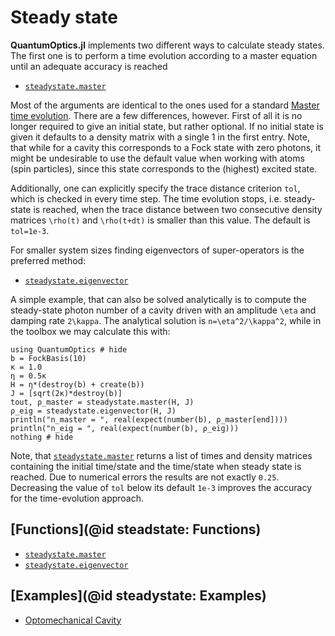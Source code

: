 # Steady state

**QuantumOptics.jl** implements two different ways to calculate steady states. The first one is to perform a time evolution according to a master equation until an adequate accuracy is reached

* [`steadystate.master`](@ref)

Most of the arguments are identical to the ones used for a standard [Master time evolution](@ref). There are a few differences, however. First of all it is no longer required to give an initial state, but rather optional. If no initial state is given it defaults to a density matrix with a single 1 in the first entry. Note, that while for a cavity this corresponds to a Fock state with zero photons, it might be undesirable to use the default value when working with atoms (spin particles), since this state corresponds to the (highest) excited state.

Additionally, one can explicitly specify the trace distance criterion `tol`, which is checked in every time step. The time evolution stops, i.e. steady-state is reached, when the trace distance between two consecutive density matrices ``\rho(t)`` and ``\rho(t+dt)`` is smaller than this value. The default is `tol=1e-3`.

For smaller system sizes finding eigenvectors of super-operators is the preferred method:

* [`steadystate.eigenvector`](@ref)

A simple example, that can also be solved analytically is to compute the steady-state photon number of a cavity driven with an amplitude ``\eta`` and damping rate ``2\kappa``. The analytical solution is ``n=\eta^2/\kappa^2``, while in the toolbox we may calculate this with:

```@example steadystate
using QuantumOptics # hide
b = FockBasis(10)
κ = 1.0
η = 0.5κ
H = η*(destroy(b) + create(b))
J = [sqrt(2κ)*destroy(b)]
tout, ρ_master = steadystate.master(H, J)
ρ_eig = steadystate.eigenvector(H, J)
println("n_master = ", real(expect(number(b), ρ_master[end])))
println("n_eig = ", real(expect(number(b), ρ_eig)))
nothing # hide
```

Note, that [`steadystate.master`](@ref) returns a list of times and density matrices containing the initial time/state and the time/state when steady state is reached. Due to numerical errors the results are not exactly ``0.25``. Decreasing the value of `tol` below its default `1e-3` improves the accuracy for the time-evolution approach.


## [Functions](@id steadstate: Functions)

* [`steadystate.master`](@ref)
* [`steadystate.eigenvector`](@ref)

## [Examples](@id steadystate: Examples)

* [Optomechanical Cavity](@ref)
